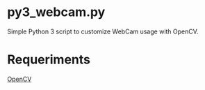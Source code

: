 py3_webcam.py
===================

Simple Python 3 script to customize WebCam usage with OpenCV. <br>

Requeriments
============

[OpenCV](https://opencv.org/) <br>

